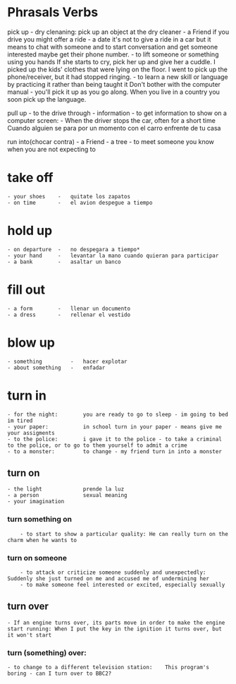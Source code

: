 # Phrasals Verbs
pick up
    - dry clenaning:
        pick up an object at the dry cleaner
    - a Friend
        if you drive you might offer a ride
    - a date
        it's not to give a ride in a car but it means to chat with someone and to start conversation and get someone interested maybe get their phone number.
    - to lift someone or something using you hands
        If she starts to cry, pick her up and give her a cuddle.
        I picked up the kids' clothes that were lying on the floor.
        I went to pick up the phone/receiver, but it had stopped ringing.
    - to learn a new skill or language by practicing it rather than being taught it
        Don't bother with the computer manual - you'll pick it up as you go along.
        When you live in a country you soon pick up the language.

pull up
    - to the drive through 
    - information 
    - to get information to show on a computer screen:
    - When the driver stops the car, often for a short time
        Cuando alguien se para por un momento con el carro enfrente de tu casa   

run into(chocar contra)
    - a Friend
    - a tree
    - to meet someone you know when you are not expecting to

# take off
    - your shoes    -   quitate los zapatos
    - on time       -   el avion despegue a tiempo

# hold up
    - on departure  -   no despegara a tiempo*
    - your hand     -   levantar la mano cuando quieran para participar
    - a bank        -   asaltar un banco

# fill out
    - a form        -   llenar un documento
    - a dress       -   rellenar el vestido

# blow up
    - something         -   hacer explotar
    - about something   -   enfadar 

# turn in
    - for the night:        you are ready to go to sleep - im going to bed im tired
    - your paper:           in school turn in your paper - means give me your assigments
    - to the police:        i gave it to the police - to take a criminal to the police, or to go to them yourself to admit a crime
    - to a monster:         to change - my friend turn in into a monster

## turn on
    - the light             prende la luz
    - a person              sexual meaning
    - your imagination  
### turn something on  
        - to start to show a particular quality: He can really turn on the charm when he wants to
### turn on someone
        - to attack or criticize someone suddenly and unexpectedly: Suddenly she just turned on me and accused me of undermining her
        - to make someone feel interested or excited, especially sexually


## turn over
    - If an engine turns over, its parts move in order to make the engine start running: When I put the key in the ignition it turns over, but it won't start

### turn (something) over:
    - to change to a different television station:    This program's boring - can I turn over to BBC2?  
